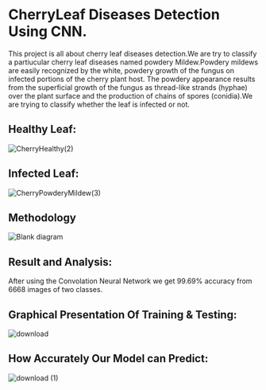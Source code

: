 # CherryLeaf Diseases Detection Using CNN.
This project is all about cherry leaf diseases detection.We are try to classify a partiucular cherry leaf diseases named powdery Mildew.Powdery mildews are easily recognized by the white, powdery growth of the fungus on infected portions of the cherry plant host. The powdery appearance results from the superficial growth of the fungus as thread-like strands (hyphae) over the plant surface and the production of chains of spores (conidia).We are trying to classify whether the leaf is infected or not.

## Healthy Leaf:
![CherryHealthy(2)](https://github.com/Sadiatumpa60/CherryLeaf_Diseases_Detection_Using-CNN/assets/131945108/6ff99f58-e5bc-4b4d-a276-e3f4d0c2c19e)

## Infected Leaf:
![CherryPowderyMildew(3)](https://github.com/Sadiatumpa60/CherryLeaf_Diseases_Detection_Using-CNN/assets/131945108/9bf10a6c-0cae-4990-94b3-bd970e28a7df)

## Methodology
![Blank diagram](https://github.com/Sadiatumpa60/CherryLeaf_Diseases_Detection_Using-CNN/assets/131945108/7a5681ce-942b-4e45-acda-f6e29ab90fc8)


## Result and Analysis:
After using the Convolation Neural Network we get 99.69% accuracy from 6668 images of two classes.

## Graphical Presentation Of Training & Testing:
![download](https://github.com/Sadiatumpa60/CherryLeaf_Diseases_Detection_Using-CNN/assets/131945108/9368de2a-c0a9-4e76-8f43-77f2ed494b26)


## How Accurately Our Model can Predict:

![download (1)](https://github.com/Sadiatumpa60/CherryLeaf_Diseases_Detection_Using-CNN/assets/131945108/807ec778-0910-4d7e-8841-6aebf101c188)
